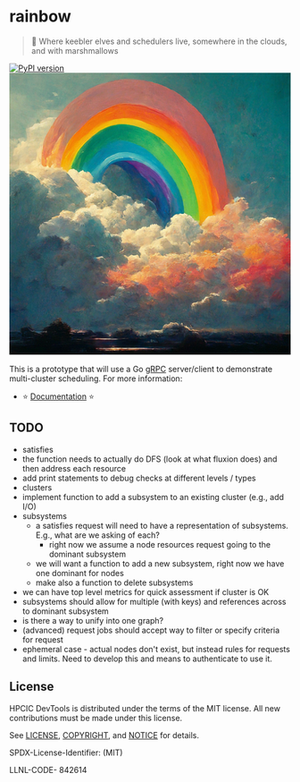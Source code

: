 # rainbow

> 🌈️ Where keebler elves and schedulers live, somewhere in the clouds, and with marshmallows

[![PyPI version](https://badge.fury.io/py/rainbow-scheduler.svg)](https://badge.fury.io/py/rainbow-scheduler)
![docs/img/rainbow.png](docs/img/rainbow.png)

This is a prototype that will use a Go [gRPC](https://grpc.io/) server/client to demonstrate multi-cluster scheduling.
For more information:

 - ⭐️ [Documentation](https://converged-computing.github.io/rainbow) ⭐️


## TODO

- satisfies
 - the function needs to actually do DFS (look at what fluxion does) and then address each resource
 - add print statements to debug checks at different levels / types
- clusters
 - implement function to add a subsystem to an existing cluster (e.g., add I/O)
- subsystems
  - a satisfies request will need to have a representation of subsystems. E.g., what are we asking of each?
    - right now we assume a node resources request going to the dominant subsystem
  - we will want a function to add a new subsystem, right now we have one dominant for nodes
  - make also a function to delete subsystems
- we can have top level metrics for quick assessment if cluster is OK
- subsystems should allow for multiple (with keys) and references across to dominant subsystem
- is there a way to unify into one graph?
- (advanced) request jobs should accept way to filter or specify criteria for request
- ephemeral case - actual nodes don't exist, but instead rules for requests and limits. Need to develop this and means to authenticate to use it.


## License

HPCIC DevTools is distributed under the terms of the MIT license.
All new contributions must be made under this license.

See [LICENSE](https://github.com/converged-computing/rainbow/blob/main/LICENSE),
[COPYRIGHT](https://github.com/converged-computing/rainbow/blob/main/COPYRIGHT), and
[NOTICE](https://github.com/converged-computing/rainbow/blob/main/NOTICE) for details.

SPDX-License-Identifier: (MIT)

LLNL-CODE- 842614
